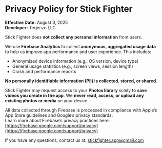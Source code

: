 # Privacy Policy for Stick Fighter

**Effective Date:** August 3, 2025  
**Developer:** Terjenzo LLC

Stick Fighter does **not collect any personal information** from users.

We use **Firebase Analytics** to collect **anonymous, aggregated usage data** to help us improve app performance and user experience. This includes:

- Anonymized device information (e.g., OS version, device type)  
- General usage statistics (e.g., screen views, session length)  
- Crash and performance reports

**No personally identifiable information (PII) is collected, stored, or shared.**

Stick Fighter may request access to your **Photos library** solely to **save videos you create in the app**. We **never read, access, or upload any existing photos or media** on your device.

All data collected through Firebase is processed in compliance with Apple’s App Store guidelines and Google’s privacy standards.  
Learn more about Firebase’s privacy practices here:  
[https://firebase.google.com/support/privacy](https://firebase.google.com/support/privacy)

If you have any questions, contact us at: stickfighter.app@gmail.com
